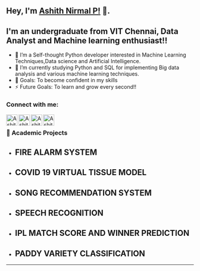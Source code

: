 ## Hey, I'm [Ashith Nirmal P!](https://github.com/ashn19) 👋.



## I'm an undergraduate from VIT Chennai, Data Analyst and Machine learning enthusiast!!


- 👯 I’m a Self-thought Python developer interested in Machine Learning Techniques,Data science and Artificial Intelligence.
- 🌱 I’m currently studying Python and SQL for implementing Big data analysis and various machine learning techniques.
- 🥅 Goals: To become confident in my skills
- ⚡ Future Goals: To learn and grow every second!!

### Connect with me:

[<img align="left" alt="Ashith Nirmal's Website" width="30px" src="https://img.icons8.com/3d-fluency/94/domain.png" />][website]
[<img align="left" alt="Ashith Nirmal's linkedin" width="30px" src="https://img.icons8.com/3d-fluency/94/linkedin.png" />][linkedin]
[<img align="left" alt="Ashith Nirmal's gmail" width="30px" src="https://img.icons8.com/3d-fluency/94/gmail.png" />][gmail]
[<img align="left" alt="Ashith Nirmal's instagram" width="30px" src="https://img.icons8.com/3d-fluency/94/instagram-new.png" />][instagram]
<br />


### 📕 Academic Projects
 - ## FIRE ALARM SYSTEM
  
 - ## COVID 19 VIRTUAL TISSUE MODEL
   
 - ## SONG RECOMMENDATION SYSTEM
   
 - ## SPEECH RECOGNITION
   
 - ## IPL MATCH SCORE AND WINNER PREDICTION
   
 - ## PADDY VARIETY CLASSIFICATION





---

[website]: https://bit.ly/ASHPROJECTS
[linkedin]:https://www.linkedin.com/in/ashithnirmal/
[gmail]: mailto:ashithnirmal24@gamil.com
[instagram]: https://instagram.com/ash_n19?igshid=NzZlODBkYWE4Ng==
